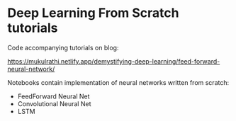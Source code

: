 # Deep Learning From Scratch tutorials
Code accompanying tutorials on blog:

https://mukulrathi.netlify.app/demystifying-deep-learning/feed-forward-neural-network/ 

Notebooks contain implementation of neural networks written from scratch:
* FeedForward Neural Net
* Convolutional Neural Net
* LSTM 
